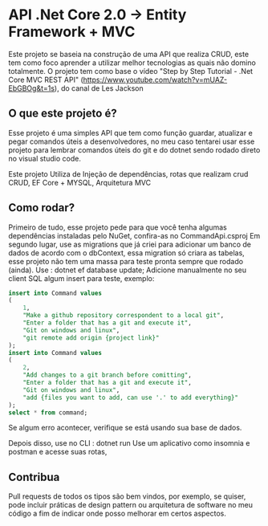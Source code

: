 
# API .Net Core 2.0 -> Entity Framework + MVC

Este projeto se baseia na construção de uma API que realiza CRUD, este tem como foco aprender a utilizar melhor tecnologias as quais não domino totalmente.
O projeto tem como base o vídeo "Step by Step Tutorial - .Net Core MVC REST API" (https://www.youtube.com/watch?v=mUAZ-EbGBOg&t=1s), do canal de Les Jackson
## O que este projeto é?
Esse projeto é uma simples API que tem como função guardar, atualizar e pegar comandos úteis a desenvolvedores, no meu caso tentarei usar esse projeto para lembrar comandos úteis do git e do dotnet sendo rodado direto no visual studio code.

Este projeto Utiliza de Injeção de dependências, rotas que realizam crud CRUD, EF Core + MYSQL, Arquitetura MVC
## Como rodar? 

Primeiro de tudo, esse projeto pede para que você tenha algumas dependências instaladas pelo NuGet, confira-as no CommandApi.csproj
Em segundo lugar, use as migrations que já criei para adicionar um banco de dados de acordo com o dbContext, essa migration só criara as tabelas, esse projeto não tem uma massa para teste pronta sempre que rodado (ainda). 
Use : dotnet ef database update;
Adicione manualmente no seu client SQL algum insert para teste, exemplo:
```sql
insert into Command values 
(
	1,
	"Make a github repository correspondent to a local git",
	"Enter a folder that has a git and execute it",
	"Git on windows and linux",
    "git remote add origin {project link}"
);
insert into Command values 
(
	2,
	"Add changes to a git branch before comitting",
	"Enter a folder that has a git and execute it",
	"Git on windows and linux",
    "add {files you want to add, can use '.' to add everything}"
);
select * from command;
```
Se algum erro acontecer, verifique se está usando sua base de dados.

Depois disso, use no CLI : dotnet run 
Use um aplicativo como insomnia e postman e acesse suas rotas,
## Contribua
Pull requests de todos os tipos são bem vindos, por exemplo, se quiser, pode incluir práticas de design pattern ou arquitetura de software no meu código a fim de indicar onde posso melhorar em certos aspectos.